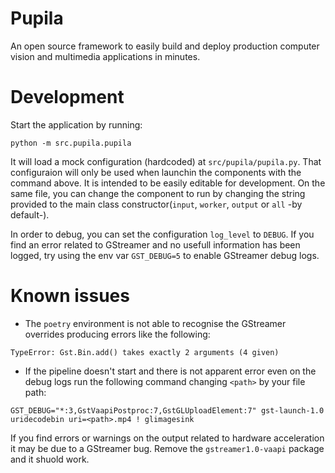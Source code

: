 # Pupila

An open source framework to easily build and deploy production computer vision and multimedia applications in minutes.

# Development

Start the application by running:

```console
python -m src.pupila.pupila
```

It will load a mock configuration (hardcoded) at `src/pupila/pupila.py`.
That configuraion will only be used when launchin the components with the command above. It is intended to be easily editable for development.
On the same file, you can change the component to run by changing the string provided to the main class constructor(`input`, `worker`, `output` or `all` -by default-).

In order to debug, you can set the configuration `log_level` to `DEBUG`.
If you find an error related to GStreamer and no usefull information has been logged, try using the env var `GST_DEBUG=5` to enable GStreamer debug logs.

# Known issues

* The `poetry` environment is not able to recognise the GStreamer overrides producing errors like the following:
```
TypeError: Gst.Bin.add() takes exactly 2 arguments (4 given)
```

* If the pipeline doesn't start and there is not apparent error even on the debug logs run the following command changing `<path>` by your file path:

```console
GST_DEBUG="*:3,GstVaapiPostproc:7,GstGLUploadElement:7" gst-launch-1.0 uridecodebin uri=<path>.mp4 ! glimagesink
```

If you find errors or warnings on the output related to hardware acceleration it may be due to a GStreamer bug. Remove the `gstreamer1.0-vaapi` package and it shuold work.